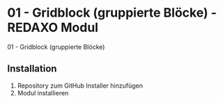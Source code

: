 # 01 - Gridblock (gruppierte Blöcke) - REDAXO Modul

01 - Gridblock (gruppierte Blöcke)

## Installation

1. Repository zum GitHub Installer hinzufügen
2. Modul installieren
